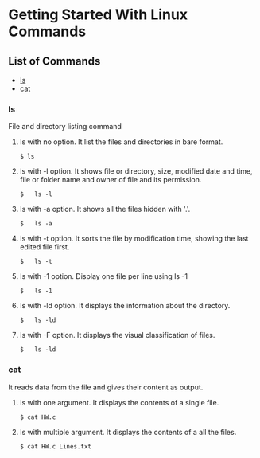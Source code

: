 # Getting Started With Linux Commands

## List of Commands
-   [ls](#ls)
-   [cat](#cat)

### ls
File and directory listing command

1.  ls with no option.
    It list the files and directories in bare format.
    ```
    $ ls
    ````

2.  ls with -l option.
    It shows file or directory, size, modified date and time, file or folder name and owner of file and its permission.
    ```
    $   ls -l
    ```

3.  ls with -a option.
    It shows all the files hidden with '.'.
    ```
    $   ls -a
    ```

4.  ls with -t option.
    It sorts the file by modification time, showing the last edited file first.
    ```
    $   ls -t
    ```

5.  ls with -1 option.
    Display one file per line using ls -1
    ```
    $   ls -1
    ```

6.  ls with -ld option.
    It displays the information about the directory.
    ```
    $   ls -ld
    ```

7.  ls with -F option.
    It displays the visual classification of files.
    ```
    $   ls -ld
    ```

### cat
It reads data from the file and gives their content as output.

1.  ls with one argument.
    It displays the contents of a single file. 
    ```
    $ cat HW.c
    ```

2.  ls with multiple argument.
    It displays the contents of a all the files.
    ```
    $ cat HW.c Lines.txt
    ```
